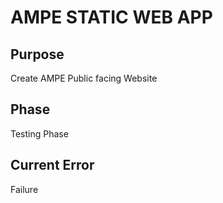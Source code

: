 # **AMPE STATIC WEB APP**

## Purpose
Create AMPE Public facing Website

## Phase

Testing Phase

## Current Error

Failure 